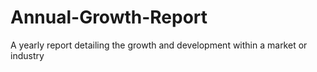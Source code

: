 # Annual-Growth-Report
 A yearly report detailing the growth and development within a market or industry
